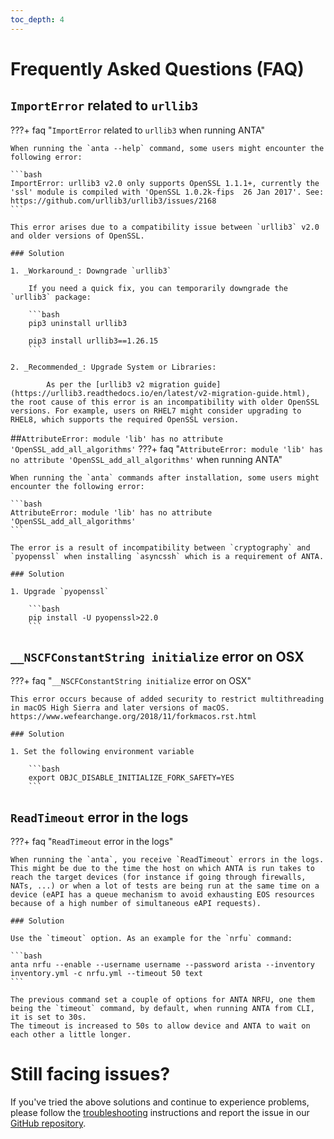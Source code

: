 ```yaml
---
toc_depth: 4
---
```

<!--
  ~ Copyright (c) 2023-2024 Arista Networks, Inc.
  ~ Use of this source code is governed by the Apache License 2.0
  ~ that can be found in the LICENSE file.
  -->
<style>
  h4 {
    visibility: hidden;
    font-size: 0em;
    height: 0em;
    line-height: 0;
    padding: 0;
    margin: 0;
  }
  .md-typeset details {
    margin-top: 0em;
    margin-bottom: 0.8em;
  }
</style>

# Frequently Asked Questions (FAQ)


## `ImportError` related to `urllib3`
???+ faq "`ImportError` related to `urllib3` when running ANTA"


    When running the `anta --help` command, some users might encounter the following error:

    ```bash
    ImportError: urllib3 v2.0 only supports OpenSSL 1.1.1+, currently the 'ssl' module is compiled with 'OpenSSL 1.0.2k-fips  26 Jan 2017'. See: https://github.com/urllib3/urllib3/issues/2168
    ```

    This error arises due to a compatibility issue between `urllib3` v2.0 and older versions of OpenSSL.

    ### Solution

    1. _Workaround_: Downgrade `urllib3`

        If you need a quick fix, you can temporarily downgrade the `urllib3` package:

        ```bash
        pip3 uninstall urllib3

        pip3 install urllib3==1.26.15
        ```

    2. _Recommended_: Upgrade System or Libraries:

            As per the [urllib3 v2 migration guide](https://urllib3.readthedocs.io/en/latest/v2-migration-guide.html), the root cause of this error is an incompatibility with older OpenSSL versions. For example, users on RHEL7 might consider upgrading to RHEL8, which supports the required OpenSSL version.

##`AttributeError: module 'lib' has no attribute 'OpenSSL_add_all_algorithms'`
???+ faq "`AttributeError: module 'lib' has no attribute 'OpenSSL_add_all_algorithms'` when running ANTA"


    When running the `anta` commands after installation, some users might encounter the following error:

    ```bash
    AttributeError: module 'lib' has no attribute 'OpenSSL_add_all_algorithms'
    ```

    The error is a result of incompatibility between `cryptography` and `pyopenssl` when installing `asyncssh` which is a requirement of ANTA.

    ### Solution

    1. Upgrade `pyopenssl`

        ```bash
        pip install -U pyopenssl>22.0
        ```

## `__NSCFConstantString initialize` error on OSX
???+ faq "`__NSCFConstantString initialize` error on OSX"


    This error occurs because of added security to restrict multithreading in macOS High Sierra and later versions of macOS. https://www.wefearchange.org/2018/11/forkmacos.rst.html

    ### Solution

    1. Set the following environment variable

        ```bash
        export OBJC_DISABLE_INITIALIZE_FORK_SAFETY=YES
        ```

## `ReadTimeout` error in the logs
???+ faq "`ReadTimeout` error in the logs"

    When running the `anta`, you receive `ReadTimeout` errors in the logs.  This might be due to the time the host on which ANTA is run takes to reach the target devices (for instance if going through firewalls, NATs, ...) or when a lot of tests are being run at the same time on a device (eAPI has a queue mechanism to avoid exhausting EOS resources because of a high number of simultaneous eAPI requests).

    ### Solution

    Use the `timeout` option. As an example for the `nrfu` command:

    ```bash
    anta nrfu --enable --username username --password arista --inventory inventory.yml -c nrfu.yml --timeout 50 text
    ```

    The previous command set a couple of options for ANTA NRFU, one them being the `timeout` command, by default, when running ANTA from CLI, it is set to 30s.
    The timeout is increased to 50s to allow device and ANTA to wait on each other a little longer.


# Still facing issues?

If you've tried the above solutions and continue to experience problems, please follow the [troubleshooting](../troubleshooting) instructions and report the issue in our [GitHub repository](https://github.com/arista-netdevops-community/anta).

